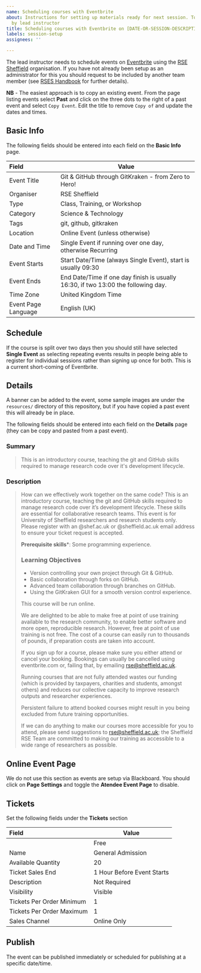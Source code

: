 ```yaml
---
name: Scheduling courses with Eventbrite
about: Instructions for setting up materials ready for next session. To be completed
  by lead instructor
title: Scheduling courses with Eventbrite on [DATE-OR-SESSION-DESCRIPTION] for [INSTRUCTOR-NAME]
labels: session-setup
assignees: ''

---
```


The lead instructor needs to schedule events on [Eventbrite](https://www.eventbrite.com) using the [RSE
Sheffield](https://www.eventbrite.co.uk/o/rse-sheffield-29660305889) organisation. If you have not already been setup as
an administrator for this you should request to be included by another team member (see [RSES
Handbook](https://github.com/RSE-Sheffield/rses-handbook/blob/master/pages/eventbrite.Rmd) for further details).

**NB** - The easiest approach is to copy an existing event. From the page listing events select **Past** and click on
the three dots to the right of a past event and select `Copy Event`. Edit the title to remove `Copy of` and update the
dates and times.


## Basic Info

The following fields should be entered into each field on the **Basic Info** page.

| Field               | Value                                                     |
|:--------------------|-----------------------------------------------------------|
| Event Title         | Git & GitHub through GitKraken - from Zero to Hero!       |
| Organiser           | RSE Sheffield                                             |
| Type                | Class, Training, or Workshop                              |
| Category            | Science & Technology                                      |
| Tags                | git, github, gitkraken                                    |
| Location            | Online Event (unless otherwise)                           |
| Date and Time       | Single Event if running over one day, otherwise Recurring |
| Event Starts        | Start Date/Time (always Single Event), start is usually 09:30 |
| Event Ends          | End Date/Time if one day finish is usually 16:30, if two 13:00 the following day.  |
| Time Zone           | United Kingdom Time                                       |
| Event Page Language | English (UK)                                              |



## Schedule

If the course is split over two days then you should still have selected **Single Event** as selecting repeating events
results in people being able to register for individual sessions rather than signing up once for both. This is a current
short-coming of Eventbrite.

## Details

A banner can be added to the event, some sample images are under the `resources/` directory of this repository, but if
you have copied a past event this will already be in place.

The following fields should be entered into each field on the **Details** page (they can be copy and pasted from a past event).

### Summary


> This is an introductory course, teaching the git and GitHub skills required to manage research code over it's
> development lifecycle.

### Description

> How can we effectively work together on the same code?
> This is an introductory course, teaching the git and GitHub skills required to manage research code over it’s development lifecycle. These skills are essential for collaborative research teams.
> This event is for University of Sheffield researchers and research students only. Please register with an @shef.ac.uk
> or @sheffield.ac.uk email address to ensure your ticket request is accepted.
>
> **Prerequisite skills***: Some programming experience.
>
> ### Learning Objectives
> - Version controlling your own project through Git & GitHub.
> - Basic collaboration through forks on GitHub.
> - Advanced team collaboration through branches on GitHub.
> - Using the GitKraken GUI for a smooth version control experience.
>
> This course will be run online.
>
> We are delighted to be able to make free at point of use training available to the research community, to enable
> better software and more open, reproducible research. However, free at point of use training is not free. The cost of
> a course can easily run to thousands of pounds, if preparation costs are taken into account.
>
> If you sign up for a course, please make sure you either attend or cancel your booking. Bookings can usually be
> cancelled using eventbrite.com or, failing that, by emailing rse@sheffield.ac.uk.
>
> Running courses that are not fully attended wastes our funding (which is provided by taxpayers, charities and
> students, amongst others) and reduces our collective capacity to improve research outputs and researcher experiences.
>
> Persistent failure to attend booked courses might result in you being excluded from future training opportunities.
>
> If we can do anything to make our courses more accessible for you to attend, please send suggestions to
> rse@sheffield.ac.uk; the Sheffield RSE Team are committed to making our training as accessible to a wide range of
> researchers as possible.


## Online Event Page

We do not use this section as events are setup via Blackboard. You should click on **Page Settings** and toggle the
**Atendee Event Page** to disable.

## Tickets

Set the following fields under the **Tickets** section

| Field                     | Value                      |
|:--------------------------|----------------------------|
|                           | Free                       |
| Name                      | General Admission          |
| Available Quantity        | 20                         |
| Ticket Sales End          | 1 Hour Before Event Starts |
| Description               | Not Required               |
| Visibility                | Visible                    |
| Tickets Per Order Minimum | 1                          |
| Tickets Per Order Maximum | 1                          |
| Sales Channel             | Online Only                |

## Publish

The event can be published immediately or scheduled for publishing at a specific date/time.
